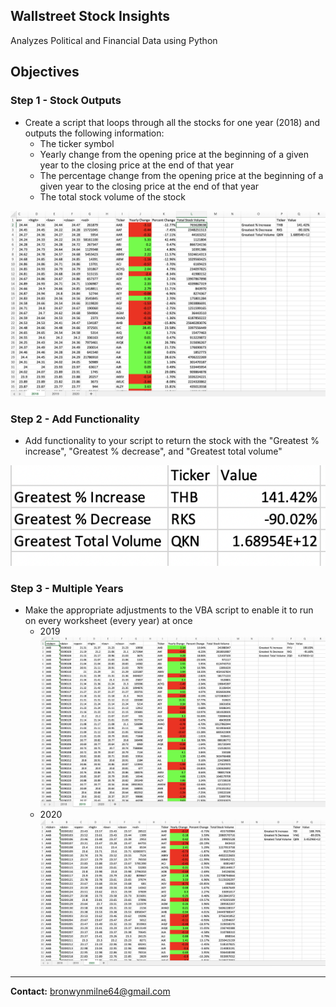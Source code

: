 ## Wallstreet Stock Insights 

Analyzes Political and Financial Data using Python 

## Objectives

### Step 1 - Stock Outputs 

* Create a script that loops through all the stocks for one year (2018) and outputs the following information:
    * The ticker symbol
    * Yearly change from the opening price at the beginning of a given year to the closing price at the end of that year
    * The percentage change from the opening price at the beginning of a given year to the closing price at the end of that year
    * The total stock volume of the stock

![](images/2018.png)

### Step 2 - Add Functionality

* Add functionality to your script to return the stock with the "Greatest % increase", "Greatest % decrease", and "Greatest total volume"

![](images/function.png)

### Step 3 - Multiple Years

* Make the appropriate adjustments to the VBA script to enable it to run on every worksheet (every year) at once
    * 2019
![](images/2019.png)
    * 2020
![](images/2020.png)

---------------------------------------------------

<b>Contact:</b> bronwynmilne64@gmail.com
